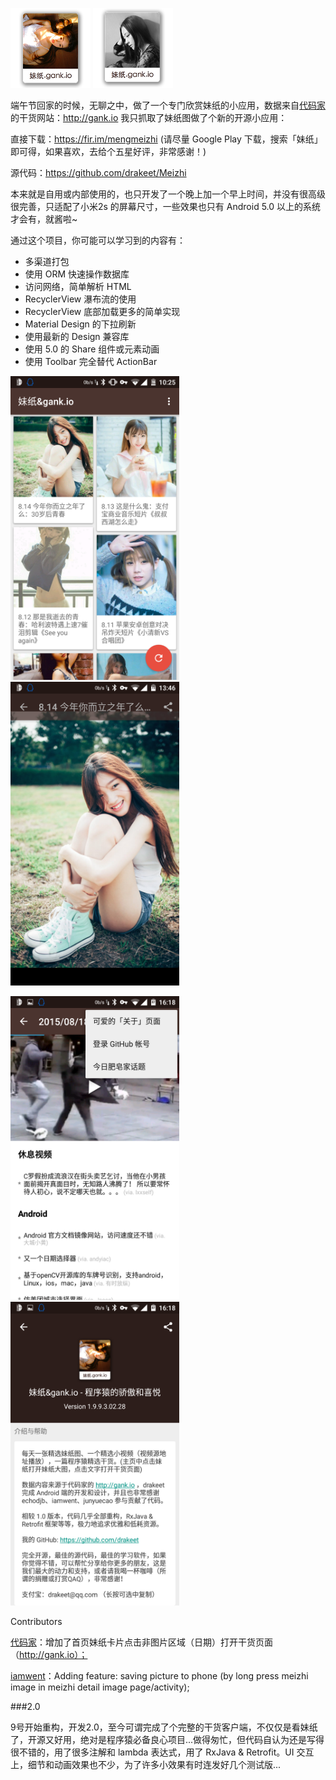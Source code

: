 <img src="/app/src/main/res/mipmap-hdpi/ic_meizhi_150602.png" width="128" height="128" /> <img src="/app/src/main/res/mipmap-hdpi/ic_meizhi_150619.png" width="128" height="128" />

端午节回家的时候，无聊之中，做了一个专门欣赏妹纸的小应用，数据来自[代码家](https://github.com/daimajia)的干货网站：http://gank.io 我只抓取了妹纸图做了个新的开源小应用：

直接下载：https://fir.im/mengmeizhi (请尽量 Google Play 下载，搜索「妹纸」即可得，如果喜欢，去给个五星好评，非常感谢！)

源代码：https://github.com/drakeet/Meizhi

本来就是自用或内部使用的，也只开发了一个晚上加一个早上时间，并没有很高级很完善，只适配了小米2s 的屏幕尺寸，一些效果也只有 Android 5.0 以上的系统才会有，就酱啦~

通过这个项目，你可能可以学习到的内容有：

* 多渠道打包
* 使用 ORM 快速操作数据库
* 访问网络，简单解析 HTML
* RecyclerView 瀑布流的使用
* RecyclerView 底部加载更多的简单实现
* Material Design 的下拉刷新
* 使用最新的 Design 兼容库
* 使用 5.0 的 Share 组件或元素动画
* 使用 Toolbar 完全替代 ActionBar

<img src="/screenshots/s1.png" alt="screenshot" title="screenshot" width="270" height="486" />  <img src="/screenshots/s2.png" alt="screenshot" title="screenshot" width="270" height="486" />

<img src="/screenshots/s4.png" alt="screenshot" title="screenshot" width="270" height="486" />  <img src="/screenshots/s5.png" alt="screenshot" title="screenshot" width="270" height="486" />

Contributors

[代码家](https://github.com/daimajia)：增加了首页妹纸卡片点击非图片区域（日期）打开干货页面（http://gank.io）；

[iamwent](https://github.com/iamwent)：Adding feature: saving picture to phone (by long press meizhi image in meizhi detail image page/activity);

###2.0

9号开始重构，开发2.0，至今可谓完成了个完整的干货客户端，不仅仅是看妹纸了，开源又好用，绝对是程序猿必备良心项目...做得匆忙，但代码自认为还是写得很不错的，用了很多注解和 lambda 表达式，用了 RxJava & Retrofit。UI 交互上，细节和动画效果也不少，为了许多小效果有时连发好几个测试版...
